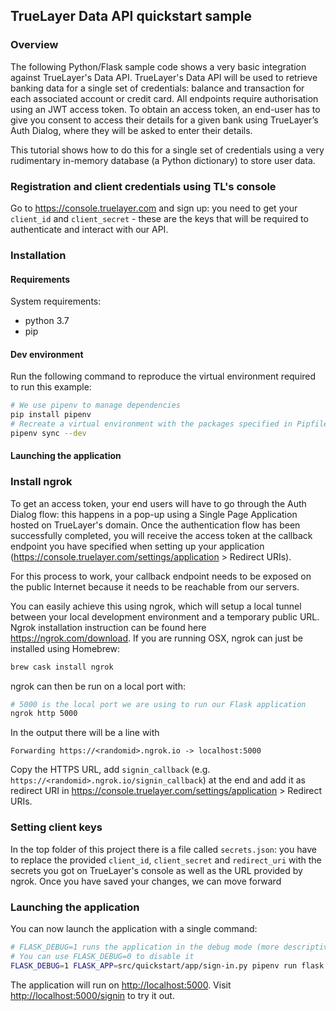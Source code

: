 ## TrueLayer Data API quickstart sample

### Overview
The following Python/Flask sample code shows a very basic integration against TrueLayer's Data API.
TrueLayer's Data API will be used to retrieve banking data for a single set of credentials: balance and transaction 
for each associated account or credit card. All endpoints require authorisation using an JWT access token.
To obtain an access token, an end-user has to give you consent to access their details for a given bank
using TrueLayer’s Auth Dialog, where they will be asked to enter their details.

This tutorial shows how to do this for a single set of credentials using a very rudimentary in-memory database (a Python
dictionary) to store user data.

### Registration and client credentials using TL's console
Go to <https://console.truelayer.com> and sign up: you need to get your `client_id` and `client_secret` - 
these are the keys that will be required to authenticate and interact with our API.

### Installation

#### Requirements
System requirements:
- python 3.7
- pip

#### Dev environment
Run the following command to reproduce the virtual environment required to run this example:
```bash
# We use pipenv to manage dependencies
pip install pipenv
# Recreate a virtual environment with the packages specified in Pipfile.lock
pipenv sync --dev
```

#### Launching the application

### Install ngrok
To get an access token, your end users will have to go through the Auth Dialog flow: this happens in a pop-up
using a Single Page Application hosted on TrueLayer's domain. Once the authentication flow has been successfully completed,
you will receive the access token at the callback endpoint you have specified when setting up your application (<https://console.truelayer.com/settings/application> > Redirect URIs).

For this process to work, your callback endpoint needs to be exposed on the public Internet because it needs to be reachable from our servers.

You can easily achieve this using ngrok, which will setup a local tunnel between your local development environment and
a temporary public URL.
Ngrok installation instruction can be found here <https://ngrok.com/download>. If you are running OSX, ngrok can just be installed using Homebrew: 
```bash
brew cask install ngrok
```
ngrok can then be run on a local port with: 
```bash
# 5000 is the local port we are using to run our Flask application
ngrok http 5000
```
In the output there will be a line with
```text
Forwarding https://<randomid>.ngrok.io -> localhost:5000
```
Copy the HTTPS URL, add `signin_callback` (e.g. `https://<randomid>.ngrok.io/signin_callback`) at the end and add it as redirect URI in 
<https://console.truelayer.com/settings/application> > Redirect URIs.

### Setting client keys
In the top folder of this project there is a file called `secrets.json`: you have to replace the provided
`client_id`, `client_secret` and `redirect_uri` with the secrets you got on TrueLayer's console as well as 
the URL provided by ngrok.
Once you have saved your changes, we can move forward

### Launching the application

You can now launch the application with a single command:
```bash
# FLASK_DEBUG=1 runs the application in the debug mode (more descriptive logs and error messages)
# You can use FLASK_DEBUG=0 to disable it
FLASK_DEBUG=1 FLASK_APP=src/quickstart/app/sign-in.py pipenv run flask run
```
The application will run on <http://localhost:5000>.
Visit <http://localhost:5000/signin> to try it out.